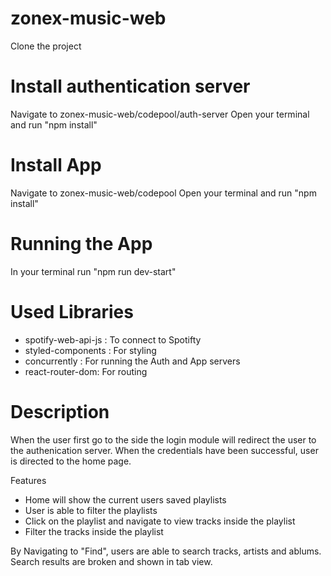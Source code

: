 # zonex-music-web

Clone the project

# Install authentication server

Navigate to zonex-music-web/codepool/auth-server
Open your terminal and run "npm install" 

# Install App

Navigate to zonex-music-web/codepool
Open your terminal and run "npm install" 

# Running the App

In your terminal run "npm run dev-start"

# Used Libraries

- spotify-web-api-js : To connect to Spotifty
- styled-components : For styling
- concurrently : For running the Auth and App servers
- react-router-dom: For routing

# Description

When the user first go to the side the login module will redirect the user to the authenication server. When the credentials have been successful, user is directed to the home page. 

Features
 - Home will show the current users saved playlists
 - User is able to filter the playlists
 - Click on the playlist and navigate to view tracks inside the playlist
 - Filter the tracks inside the playlist

By Navigating to "Find", users are able to search tracks, artists and ablums. Search results are broken and shown in tab view.
